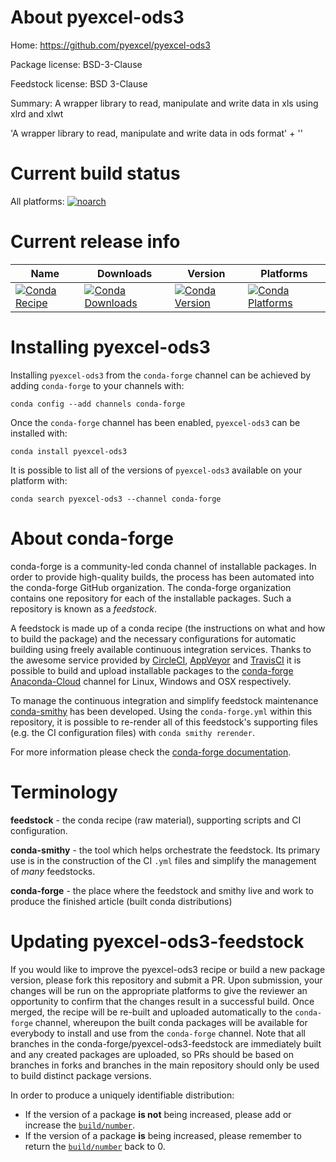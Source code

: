 About pyexcel-ods3
==================

Home: https://github.com/pyexcel/pyexcel-ods3

Package license: BSD-3-Clause

Feedstock license: BSD 3-Clause

Summary: A wrapper library to read, manipulate and write data in xls using xlrd and xlwt

'A wrapper library to read, manipulate and write data in ods format' +
''


Current build status
====================

All platforms:
[![noarch](https://img.shields.io/circleci/project/github/conda-forge/pyexcel-ods3-feedstock/master.svg?label=noarch)](https://circleci.com/gh/conda-forge/pyexcel-ods3-feedstock)

Current release info
====================

| Name | Downloads | Version | Platforms |
| --- | --- | --- | --- |
| [![Conda Recipe](https://img.shields.io/badge/recipe-pyexcel--ods3-green.svg)](https://anaconda.org/conda-forge/pyexcel-ods3) | [![Conda Downloads](https://img.shields.io/conda/dn/conda-forge/pyexcel-ods3.svg)](https://anaconda.org/conda-forge/pyexcel-ods3) | [![Conda Version](https://img.shields.io/conda/vn/conda-forge/pyexcel-ods3.svg)](https://anaconda.org/conda-forge/pyexcel-ods3) | [![Conda Platforms](https://img.shields.io/conda/pn/conda-forge/pyexcel-ods3.svg)](https://anaconda.org/conda-forge/pyexcel-ods3) |

Installing pyexcel-ods3
=======================

Installing `pyexcel-ods3` from the `conda-forge` channel can be achieved by adding `conda-forge` to your channels with:

```
conda config --add channels conda-forge
```

Once the `conda-forge` channel has been enabled, `pyexcel-ods3` can be installed with:

```
conda install pyexcel-ods3
```

It is possible to list all of the versions of `pyexcel-ods3` available on your platform with:

```
conda search pyexcel-ods3 --channel conda-forge
```


About conda-forge
=================

conda-forge is a community-led conda channel of installable packages.
In order to provide high-quality builds, the process has been automated into the
conda-forge GitHub organization. The conda-forge organization contains one repository
for each of the installable packages. Such a repository is known as a *feedstock*.

A feedstock is made up of a conda recipe (the instructions on what and how to build
the package) and the necessary configurations for automatic building using freely
available continuous integration services. Thanks to the awesome service provided by
[CircleCI](https://circleci.com/), [AppVeyor](https://www.appveyor.com/)
and [TravisCI](https://travis-ci.org/) it is possible to build and upload installable
packages to the [conda-forge](https://anaconda.org/conda-forge)
[Anaconda-Cloud](https://anaconda.org/) channel for Linux, Windows and OSX respectively.

To manage the continuous integration and simplify feedstock maintenance
[conda-smithy](https://github.com/conda-forge/conda-smithy) has been developed.
Using the ``conda-forge.yml`` within this repository, it is possible to re-render all of
this feedstock's supporting files (e.g. the CI configuration files) with ``conda smithy rerender``.

For more information please check the [conda-forge documentation](https://conda-forge.org/docs/).

Terminology
===========

**feedstock** - the conda recipe (raw material), supporting scripts and CI configuration.

**conda-smithy** - the tool which helps orchestrate the feedstock.
                   Its primary use is in the construction of the CI ``.yml`` files
                   and simplify the management of *many* feedstocks.

**conda-forge** - the place where the feedstock and smithy live and work to
                  produce the finished article (built conda distributions)


Updating pyexcel-ods3-feedstock
===============================

If you would like to improve the pyexcel-ods3 recipe or build a new
package version, please fork this repository and submit a PR. Upon submission,
your changes will be run on the appropriate platforms to give the reviewer an
opportunity to confirm that the changes result in a successful build. Once
merged, the recipe will be re-built and uploaded automatically to the
`conda-forge` channel, whereupon the built conda packages will be available for
everybody to install and use from the `conda-forge` channel.
Note that all branches in the conda-forge/pyexcel-ods3-feedstock are
immediately built and any created packages are uploaded, so PRs should be based
on branches in forks and branches in the main repository should only be used to
build distinct package versions.

In order to produce a uniquely identifiable distribution:
 * If the version of a package **is not** being increased, please add or increase
   the [``build/number``](https://conda.io/docs/user-guide/tasks/build-packages/define-metadata.html#build-number-and-string).
 * If the version of a package **is** being increased, please remember to return
   the [``build/number``](https://conda.io/docs/user-guide/tasks/build-packages/define-metadata.html#build-number-and-string)
   back to 0.
